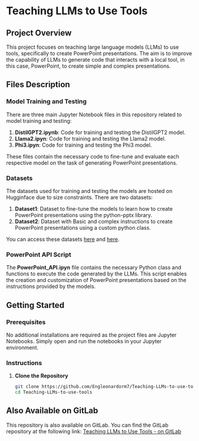 # Teaching LLMs to Use Tools

## Project Overview

This project focuses on teaching large language models (LLMs) to use tools, specifically to create PowerPoint presentations. The aim is to improve the capability of LLMs to generate code that interacts with a local tool, in this case, PowerPoint, to create simple and complex presentations.

## Files Description

### Model Training and Testing

There are three main Jupyter Notebook files in this repository related to model training and testing:

1. **DistilGPT2.ipynb**: Code for training and testing the DistilGPT2 model.
2. **Llama2.ipyn**: Code for training and testing the Llama2 model.
3. **Phi3.ipyn**: Code for training and testing the Phi3 model.

These files contain the necessary code to fine-tune and evaluate each respective model on the task of generating PowerPoint presentations.

### Datasets

The datasets used for training and testing the models are hosted on Hugginface due to size constraints. There are two datasets:

1. **Dataset1**: Dataset to fine-tune the models to learn how to create PowerPoint presentations using the python-pptx library.
2. **Dataset2**: Dataset with Basic and complex instructions to create PowerPoint presentations using a custom python class.

You can access these datasets [here](https://huggingface.co/datasets/Leonardorm7/PP) and [here](https://huggingface.co/datasets/Leonardorm7/PPAPI).

### PowerPoint API Script

The **PowerPoint_API.ipyn** file contains the necessary Python class and functions to execute the code generated by the LLMs. This script enables the creation and customization of PowerPoint presentations based on the instructions provided by the models.

## Getting Started

### Prerequisites

No additional installations are required as the project files are Jupyter Notebooks. Simply open and run the notebooks in your Jupyter environment.

### Instructions

1. **Clone the Repository**
   ```bash
   git clone https://github.com/Engleonardorm7/Teaching-LLMs-to-use-tools
   cd Teaching-LLMs-to-use-tools

## Also Available on GitLab

This repository is also available on GitLab. You can find the GitLab repository at the following link:
[Teaching LLMs to Use Tools - on GitLab](https://gitlab.com/Engleonardorm7/Teaching-LLMs-to-use-tools)
